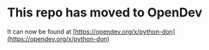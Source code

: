 # This repo has moved to OpenDev

It can now be found at [https://opendev.org/x/python-don](https://opendev.org/x/python-don)
